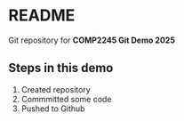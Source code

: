 # README

Git repository for **COMP2245 Git Demo 2025**

## Steps in this demo

1. Created repository
2. Commmitted some code
3. Pushed to Github
